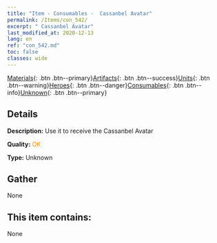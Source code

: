 ```yaml
---
title: "Item - Consumables -  Cassanbel Avatar"
permalink: /Items/con_542/
excerpt: " Cassanbel Avatar"
last_modified_at: 2020-12-13
lang: en
ref: "con_542.md"
toc: false
classes: wide
---
```

 [Materials](/Items/){: .btn .btn--primary}[Artifacts](/Items/Artifacts/){: .btn .btn--success}[Units](/Items/Units/){: .btn .btn--warning}[Heroes](/Items/Heroes/){: .btn .btn--danger}[Consumables](/Items/Consumables/){: .btn .btn--info}[Unknown](/Items/Unknown/){: .btn .btn--primary}

## Details
 **Description:** Use it to receive the Cassanbel Avatar

 **Quality:** <span style="color: #FF8C00">OK</span>

 **Type:** Unknown

## Gather

  None

## This item contains:

  None

